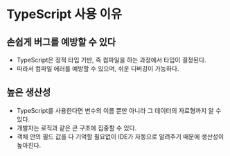 # TypeScript 사용 이유

## 손쉽게 버그를 예방할 수 있다

- TypeScript은 정적 타입 기반, 즉 컴파일을 하는 과정에서 타입이 결정된다.
- 따라서 컴파일 에러를 예방할 수 있으며, 쉬운 디버깅이 가능하다.

## 높은 생산성

- TypeScript를 사용한다면 변수의 이름 뿐만 아니라 그 데이터의 자료형까지 알 수 있다.
- 개발자는 로직과 같은 큰 구조에 집중할 수 있다.
- 객체 안의 필드 값을 다 기억할 필요없이 IDE가 자동으로 알려주기 때문에 생산성이 높아진다.
